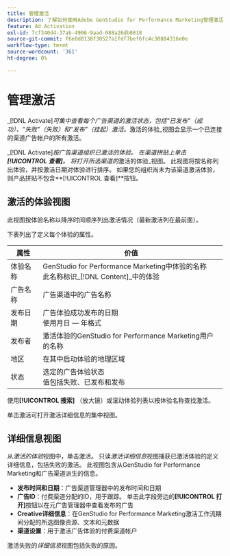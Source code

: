 ```yaml
---
title: 管理激活
description: 了解如何使用Adobe GenStudio for Performance Marketing管理激活的体验。
feature: Ad Activation
exl-id: 7cf340d4-37ab-4906-9aad-088a26db0818
source-git-commit: f6e0d0138f30527a1fdf7bef6fc4c30884316e0e
workflow-type: tm+mt
source-wordcount: '361'
ht-degree: 0%

---
```


# 管理激活

_[!DNL Activate]_可集中查看每个广告渠道的激活状态，包括“已发布”（成功）、“失败”（失败）和“发布”（挂起）激活。_&#x200B;激活的体验&#x200B;_视图会显示一个已连接的渠道广告帐户的所有激活。

_[!DNL Activate]_按广告渠道组织已激活的体验。 在渠道拼贴上单击&#x200B;**[!UICONTROL 查看]**。 将打开所选渠道的_&#x200B;激活的体验&#x200B;_视图。 此视图将按名称列出体验，并按激活日期对体验进行排序。 如果您的组织尚未为该渠道激活体验，则产品拼贴不包含&#x200B;**[!UICONTROL 查看]**按钮。

## 激活的体验视图

此视图按体验名称以降序时间顺序列出激活情况（最新激活列在最前面）。

下表列出了定义每个体验的属性。

| 属性 | 价值 |
|------------------|---------------------------------------------------------------------------------------------|
| 体验名称 | GenStudio for Performance Marketing中体验的名称<br>此名称标识&#x200B;_[!DNL Content]_中的体验 |
| 广告名称 | 广告渠道中的广告名称 |
| 发布日期 | 广告体验成功发布的日期<br>使用月日 — 年格式 |
| 发布者 | 激活体验的GenStudio for Performance Marketing用户的名称 |
| 地区 | 在其中启动体验的地理区域 |
| 状态 | 选定的广告体验状态<br>值包括失败、已发布和发布 |

使用&#x200B;**[!UICONTROL 搜索]** （放大镜）或滚动体验列表以按体验名称查找激活。

单击激活可打开激活详细信息的集中视图。

## 详细信息视图

从&#x200B;_激活的体验_&#x200B;视图中，单击激活。 只读&#x200B;_激活详细信息_&#x200B;视图捕获已激活体验的定义详细信息，包括失败的激活。 此视图包含从GenStudio for Performance Marketing和广告渠道派生的信息。

* **发布时间和日期**：广告渠道管理器中的发布时间和日期
* **广告ID**：付费渠道分配的ID，用于跟踪。 单击此字段旁边的&#x200B;**[!UICONTROL 打开]**&#x200B;按钮以在元广告管理器中查看发布的广告
* **Creative详细信息**：在GenStudio for Performance Marketing激活工作流期间分配的所选图像资源、文本和元数据
* **渠道设置**：用于激活广告体验的付费渠道帐户

激活失败的&#x200B;_详细信息_&#x200B;视图包括失败的原因。
